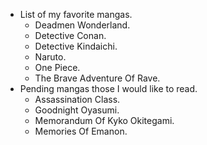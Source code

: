 * List of my favorite mangas.
    * Deadmen Wonderland.
    * Detective Conan.
    * Detective Kindaichi.
    * Naruto.
    * One Piece.
    * The Brave Adventure Of Rave.
* Pending mangas those I would like to read.
    * Assassination Class.
    * Goodnight Oyasumi.
    * Memorandum Of Kyko Okitegami.
    * Memories Of Emanon.